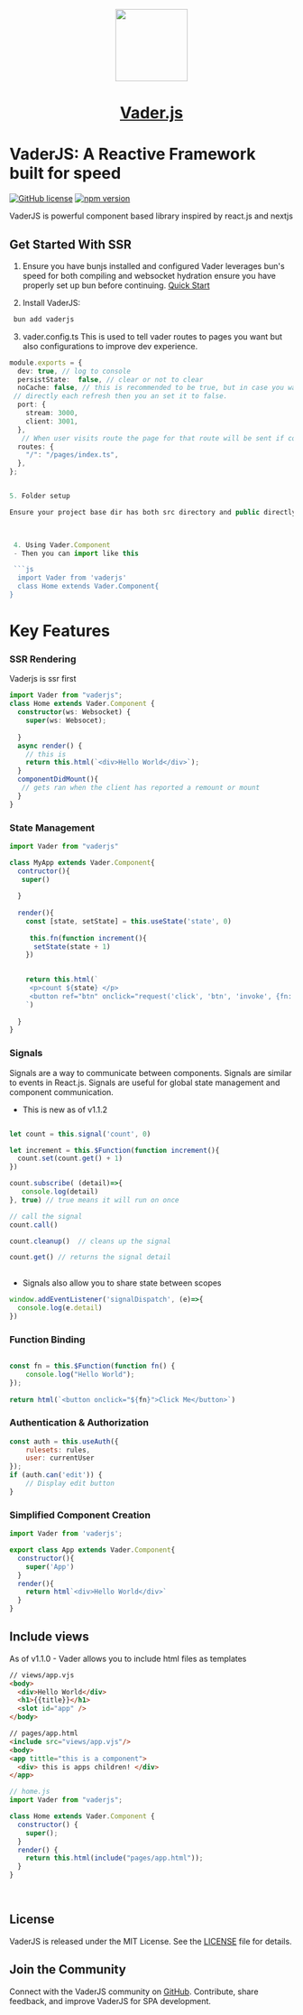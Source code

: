 <p align="center">
  <a href="https://vader-js.pages.dev">
    <picture>
      <source media="(prefers-color-scheme: dark)" srcset="/icon.jpeg">
      <img src="logo.png" height="128">
    </picture>
    <h1 align="center">Vader.js</h1>
  </a>
</p>

# VaderJS: A Reactive Framework built for speed

[![GitHub license](https://img.shields.io/badge/license-MIT-blue.svg)](https://github.com/Postr-Inc/Vader.js/blob/main/LICENSE) [![npm version](https://img.shields.io/npm/v/vaderjs.svg?style=flat)](https://www.npmjs.com/package/vaderjs) 

VaderJS is powerful component based  library inspired by react.js and nextjs


## Get Started With SSR
1. Ensure you have bunjs installed and configured
   Vader leverages bun's speed for both compiling and websocket hydration ensure you have properly set up bun before continuing.
   [Quick Start](https://bun.sh/docs/quickstart)

2. Install VaderJS:

```sh
 bun add vaderjs
 ```

3.  vader.config.ts
This is used to tell vader routes to pages you want but also configurations to improve dev experience.

```ts
module.exports = {
  dev: true, // log to console
  persistState:  false, // clear or not to clear
  noCache: false, // this is recommended to be true, but in case you want to see changes
 // directly each refresh then you an set it to false.
  port: {
    stream: 3000,
    client: 3001,
  },
   // When user visits route the page for that route will be sent if configured here
  routes: {
    "/": "/pages/index.ts",
  }, 
};


5. Folder setup

Ensure your project base dir has both src directory and public directly, these are used to serve files for the client.

 

 4. Using Vader.Component
 - Then you can import like this

 ```js
  import Vader from 'vaderjs'
  class Home extends Vader.Component{
}
  ```
 

#  Key Features

### SSR Rendering

Vaderjs is ssr first 

```ts
import Vader from "vaderjs";
class Home extends Vader.Component {
  constructor(ws: Websocket) {
    super(ws: Websocet);
     
  }
  async render() {
    // this is 
    return this.html(`<div>Hello World</div>`);
  }
  componentDidMount(){
   // gets ran when the client has reported a remount or mount
  }
}
```

 
### State Management

```javascript
import Vader from "vaderjs"

class MyApp extends Vader.Component{
  contructor(){
   super()
   
  }
  
  render(){
    const [state, setState] = this.useState('state', 0)
    
     this.fn(function increment(){
      setState(state + 1)
    })

     
    return this.html(`
     <p>count ${state} </p>
     <button ref="btn" onclick="request('click', 'btn', 'invoke', {fn:'increment', args:{ }})">Change State by 1</button>
    `)
    
  }
}
```

### Signals

Signals are a way to communicate between components. Signals are similar to events in React.js. Signals are useful for global state management and component communication.

- This is new as of v1.1.2

```javascript

let count = this.signal('count', 0)

let increment = this.$Function(function increment(){
  count.set(count.get() + 1)
})

count.subscribe( (detail)=>{
   console.log(detail)
}, true) // true means it will run on once

// call the signal
count.call()

count.cleanup()  // cleans up the signal

count.get() // returns the signal detail
 


```
- Signals also allow you to share state between scopes

```javascript
window.addEventListener('signalDispatch', (e)=>{
  console.log(e.detail)
})
````

### Function Binding

```javascript

const fn = this.$Function(function fn() {
    console.log("Hello World");
});
 
return html(`<button onclick="${fn}">Click Me</button>`)
```

### Authentication & Authorization

```javascript
const auth = this.useAuth({
    rulesets: rules,
    user: currentUser
});
if (auth.can('edit')) {
    // Display edit button
}
```

 
### Simplified Component Creation

```javascript
import Vader from 'vaderjs';

export class App extends Vader.Component{
  constructor(){
    super('App')
  }
  render(){
    return html`<div>Hello World</div>`
  }
}
```

## Include views

As of v1.1.0 - Vader allows you to include html files as templates 

```html
// views/app.vjs
<body>
  <div>Hello World</div>
  <h1>{{title}}</h1>
  <slot id="app" />
</body>
```
```html
// pages/app.html
<include src="views/app.vjs"/>
<body>
<app tittle="this is a component">
  <div> this is apps children! </div>
</app>

```

```js
// home.js
import Vader from "vaderjs";

class Home extends Vader.Component {
  constructor() {
    super();
  }
  render() {
    return this.html(include("pages/app.html"));
  }
}

 
```
 

## License

VaderJS is released under the MIT License. See the [LICENSE](https://github.com/Postr-Inc/Vader.js/blob/main/LICENSE) file for details.

## Join the Community

Connect with the VaderJS community on [GitHub](https://github.com/Postr-Inc/Vader.js). Contribute, share feedback, and improve VaderJS for SPA development.

